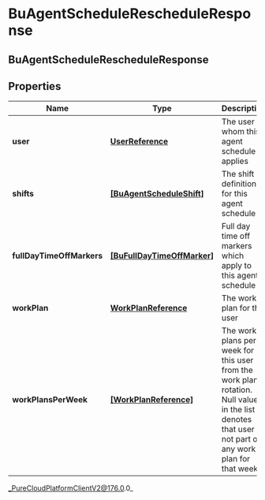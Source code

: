 # BuAgentScheduleRescheduleResponse

## BuAgentScheduleRescheduleResponse

## Properties

|Name | Type | Description | Notes|
|------------ | ------------- | ------------- | -------------|
| **user** | [**UserReference**](UserReference) | The user to whom this agent schedule applies | [optional] |
| **shifts** | [**[BuAgentScheduleShift]**]([BuAgentScheduleShift]) | The shift definitions for this agent schedule | [optional] |
| **fullDayTimeOffMarkers** | [**[BuFullDayTimeOffMarker]**]([BuFullDayTimeOffMarker]) | Full day time off markers which apply to this agent schedule | [optional] |
| **workPlan** | [**WorkPlanReference**](WorkPlanReference) | The work plan for this user | [optional] |
| **workPlansPerWeek** | [**[WorkPlanReference]**]([WorkPlanReference]) | The work plans per week for this user from the work plan rotation. Null values in the list denotes that user is not part of any work plan for that week | [optional] |



_PureCloudPlatformClientV2@176.0.0_
